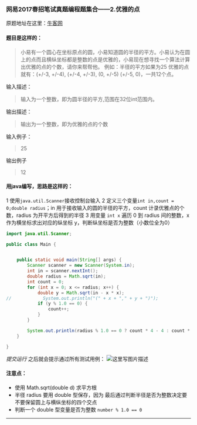### 网易2017春招笔试真题编程题集合——**2.优雅的点**
原题地址在这里：[牛客网](https://www.nowcoder.com/question/next?pid=4575457&qid=83061&tid=7519540)

#### 题目是这样的：
>小易有一个圆心在坐标原点的圆，小易知道圆的半径的平方。小易认为在圆上的点而且横纵坐标都是整数的点是优雅的，小易现在想寻找一个算法计算出优雅的点的个数，请你来帮帮他。
例如：半径的平方如果为25
优雅的点就有：(+/-3, +/-4), (+/-4, +/-3), (0, +/-5) (+/-5, 0)，一共12个点。 

输入描述：
>输入为一个整数，即为圆半径的平方,范围在32位int范围内。


输出描述：
>输出为一个整数，即为优雅的点的个数

输入例子：
>25

输出例子
>12

#### 用java编写，思路是这样的：
1 使用`java.util.Scanner`接收控制台输入
2 定义三个变量`int in,count = 0;double radius`；in 用于接收输入的圆的半径的平方，count 计录优雅点的个数，radius 为开平方后得到的半径 
3 用变量 `int x` 遍历 0 到 radius 间的整数，x 作为横坐标求出对应的纵坐标 y，判断纵坐标是否为整数（小数位全为0）
``` java
import java.util.Scanner;

public class Main {


    public static void main(String[] args) {
        Scanner scanner = new Scanner(System.in);
        int in = scanner.nextInt();
        double radius = Math.sqrt(in);
        int count = 0;
        for (int x = 0; x <= radius; x++) {
            double y = Math.sqrt(in - x * x);
//            System.out.println("(" + x + "," + y + ")");
            if (y % 1.0 == 0) {
                count++;
            }
        }

        System.out.println(radius % 1.0 == 0 ? count * 4 - 4 : count * 4 + "");
    }

}
```
*提交运行* 之后就会提示通过所有测试用例：
![这里写图片描述](http://upload-images.jianshu.io/upload_images/7460499-d28398b66ddac4bb?imageMogr2/auto-orient/strip%7CimageView2/2/w/1240)
#### 注意点：
- 使用 Math.sqrt(double d) 求平方根
- 半径 radius 要用 double 型保存，因为 最后通过判断半径是否为整数决定要不要保留圆上与横纵坐标的四个交点
- 判断一个 double 型变量是否为整数 `number % 1.0 == 0`

-------------------
